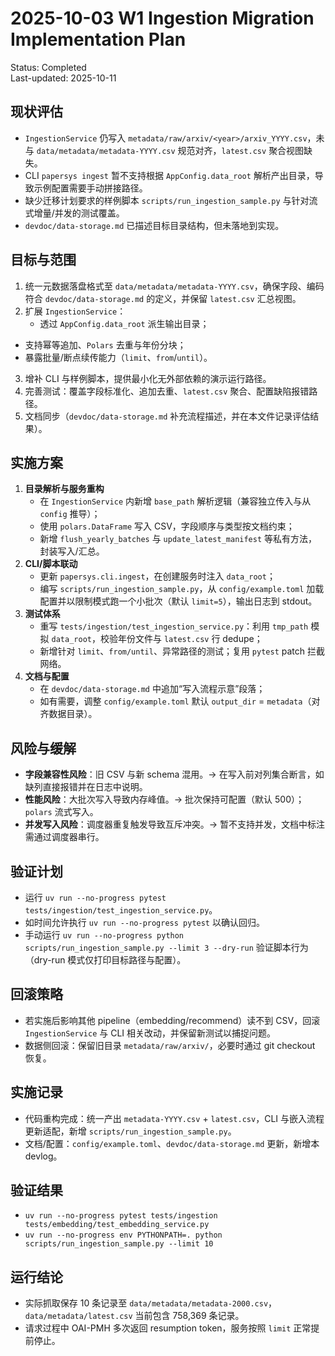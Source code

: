 # 2025-10-03 W1 Ingestion Migration Implementation Plan

Status: Completed  
Last-updated: 2025-10-11

## 现状评估
- `IngestionService` 仍写入 `metadata/raw/arxiv/<year>/arxiv_YYYY.csv`，未与 `data/metadata/metadata-YYYY.csv` 规范对齐，`latest.csv` 聚合视图缺失。
- CLI `papersys ingest` 暂不支持根据 `AppConfig.data_root` 解析产出目录，导致示例配置需要手动拼接路径。
- 缺少迁移计划要求的样例脚本 `scripts/run_ingestion_sample.py` 与针对流式增量/并发的测试覆盖。
- `devdoc/data-storage.md` 已描述目标目录结构，但未落地到实现。

## 目标与范围
1. 统一元数据落盘格式至 `data/metadata/metadata-YYYY.csv`，确保字段、编码符合 `devdoc/data-storage.md` 的定义，并保留 `latest.csv` 汇总视图。
2. 扩展 `IngestionService`：
   - 透过 `AppConfig.data_root` 派生输出目录；
  - 支持幂等追加、`Polars` 去重与年份分块；
  - 暴露批量/断点续传能力（`limit`、`from`/`until`）。
3. 增补 CLI 与样例脚本，提供最小化无外部依赖的演示运行路径。
4. 完善测试：覆盖字段标准化、追加去重、`latest.csv` 聚合、配置缺陷报错路径。
5. 文档同步（`devdoc/data-storage.md` 补充流程描述，并在本文件记录评估结果）。

## 实施方案
1. **目录解析与服务重构**
   - 在 `IngestionService` 内新增 `base_path` 解析逻辑（兼容独立传入与从 `config` 推导）；
   - 使用 `polars.DataFrame` 写入 CSV，字段顺序与类型按文档约束；
   - 新增 `flush_yearly_batches` 与 `update_latest_manifest` 等私有方法，封装写入/汇总。
2. **CLI/脚本联动**
   - 更新 `papersys.cli.ingest`，在创建服务时注入 `data_root`；
   - 编写 `scripts/run_ingestion_sample.py`，从 `config/example.toml` 加载配置并以限制模式跑一个小批次（默认 `limit=5`），输出日志到 stdout。
3. **测试体系**
   - 重写 `tests/ingestion/test_ingestion_service.py`：利用 `tmp_path` 模拟 `data_root`，校验年份文件与 `latest.csv` 行 dedupe；
   - 新增针对 `limit`、`from/until`、异常路径的测试；复用 `pytest` patch 拦截网络。
4. **文档与配置**
   - 在 `devdoc/data-storage.md` 中追加“写入流程示意”段落；
   - 如有需要，调整 `config/example.toml` 默认 `output_dir` = `metadata`（对齐数据目录）。

## 风险与缓解
- **字段兼容性风险**：旧 CSV 与新 schema 混用。→ 在写入前对列集合断言，如缺列直接报错并在日志中说明。
- **性能风险**：大批次写入导致内存峰值。→ 批次保持可配置（默认 500）；`polars` 流式写入。
- **并发写入风险**：调度器重复触发导致互斥冲突。→ 暂不支持并发，文档中标注需通过调度器串行。

## 验证计划
- 运行 `uv run --no-progress pytest tests/ingestion/test_ingestion_service.py`。
- 如时间允许执行 `uv run --no-progress pytest` 以确认回归。
- 手动运行 `uv run --no-progress python scripts/run_ingestion_sample.py --limit 3 --dry-run` 验证脚本行为（dry-run 模式仅打印目标路径与配置）。

## 回滚策略
- 若实施后影响其他 pipeline（embedding/recommend）读不到 CSV，回滚 `IngestionService` 与 CLI 相关改动，并保留新测试以捕捉问题。
- 数据侧回滚：保留旧目录 `metadata/raw/arxiv/`，必要时通过 git checkout 恢复。

## 实施记录
- 代码重构完成：统一产出 `metadata-YYYY.csv` + `latest.csv`，CLI 与嵌入流程更新适配，新增 `scripts/run_ingestion_sample.py`。
- 文档/配置：`config/example.toml`、`devdoc/data-storage.md` 更新，新增本 devlog。

## 验证结果
- `uv run --no-progress pytest tests/ingestion tests/embedding/test_embedding_service.py`
- `uv run --no-progress env PYTHONPATH=. python scripts/run_ingestion_sample.py --limit 10`

## 运行结论
- 实际抓取保存 10 条记录至 `data/metadata/metadata-2000.csv`，`data/metadata/latest.csv` 当前包含 758,369 条记录。
- 请求过程中 OAI-PMH 多次返回 resumption token，服务按照 `limit` 正常提前停止。
